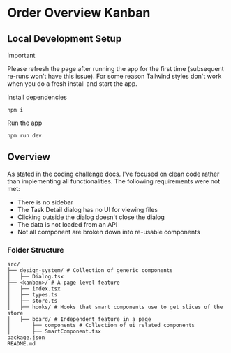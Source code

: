 # Order Overview Kanban

## Local Development Setup

> [!IMPORTANT]
> Please refresh the page after running the app for the first time (subsequent re-runs won't have this issue). For some reason Tailwind styles don't work when you do a fresh install and start the app.

Install dependencies

```shell
npm i
```

Run the app

```shell
npm run dev
```

## Overview

As stated in the coding challenge docs. I've focused on clean code rather than implementing all functionalities. The following requirements were not met:

- There is no sidebar
- The Task Detail dialog has no UI for viewing files
- Clicking outside the dialog doesn't close the dialog
- The data is not loaded from an API
- Not all component are broken down into re-usable components

### Folder Structure

```
src/
├── design-system/ # Collection of generic components
│   ├── Dialog.tsx
├── <kanban>/ # A page level feature
│   ├── index.tsx
│   ├── types.ts
│   ├── store.ts
│   ├── hooks/ # Hooks that smart components use to get slices of the store
│   ├── board/ # Independent feature in a page
│       ├── components # Collection of ui related components
│       ├── SmartComponent.tsx
package.json
README.md
```
